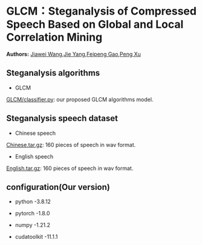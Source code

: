 # GLCM：Steganalysis of Compressed Speech Based on Global and Local Correlation Mining

**Authors:** 
[Jiawei Wang](https://github.com/Acon-Wang/),[Jie Yang](),[Feipeng Gao](),[Peng Xu]()

## Steganalysis algorithms

* GLCM

[GLCM/classifier.py](https://github.com/Acon-Wang/GLCM/blob/main/GLCM/classifier.py): our proposed GLCM algorithms model.

## Steganalysis speech dataset

* Chinese speech

[Chinese.tar.gz](https://drive.google.com/file/d/1LF2dAXHkd8TmzaDnTg0Zmbs7xVdSovMH/view?usp=sharing): 160 pieces of speech in wav format.

* English speech

[English.tar.gz](https://drive.google.com/file/d/1Uy7WyEg3y-hvefUczo_6gFyyeeTC6ohg/view?usp=sharing): 160 pieces of speech in wav format.

## configuration(Our version)

* python -3.8.12

* pytorch -1.8.0

* numpy -1.21.2

* cudatoolkit -11.1.1
